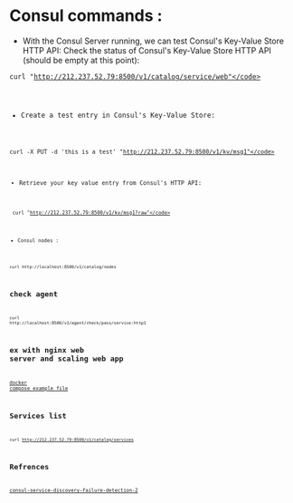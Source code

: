  # Consul commands : 

 - With the Consul Server running, we can test Consul's Key-Value Store HTTP API:
Check the status of Consul's Key-Value Store HTTP API (should be empty at this point):

<code>curl "http://212.237.52.79:8500/v1/catalog/service/web"</code>

- Create a test entry in Consul's Key-Value Store:

<code>curl -X PUT -d 'this is a test' "http://212.237.52.79:8500/v1/kv/msg1"</code>

- Retrieve your key value entry from Consul's HTTP API:

<code> curl "http://212.237.52.79:8500/v1/kv/msg1?raw"</code>

- Consul nodes :

<code>curl http://localhost:8500/v1/catalog/nodes</code>

## check agent

<code>curl http://localhost:8500/v1/agent/check/pass/service:http1</code>

## ex with nginx web server and scaling web app
[docker compose example file](https://github.com/yeasy/docker-compose-files/blob/master/consul-discovery/docker-compose.yml)

## Services list

<code>curl http://212.237.52.79:8500/v1/catalog/services</code>

## Refrences

[consul-service-discovery-failure-detection-2](https://blog.eleven-labs.com/fr/consul-service-discovery-failure-detection-2/)
